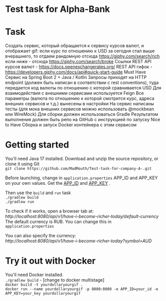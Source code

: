 # Test task for Alpha-Bank

# Task
Создать сервис, который обращается к сервису курсов валют, и отображает gif:
если курс по отношению к USD за сегодня стал выше вчерашнего, то отдаем рандомную отсюда https://giphy.com/search/rich
если ниже - отсюда https://giphy.com/search/broke
Ссылки
REST API курсов валют - https://docs.openexchangerates.org/
REST API гифок - https://developers.giphy.com/docs/api#quick-start-guide
Must Have
Сервис на Spring Boot 2 + Java / Kotlin
Запросы приходят на HTTP endpoint (должен быть написан в соответствии с rest conventions), туда передается код валюты по отношению с которой сравнивается USD
Для взаимодействия с внешними сервисами используется Feign
Все параметры (валюта по отношению к которой смотрится курс, адреса внешних сервисов и т.д.) вынесены в настройки
На сервис написаны тесты (для мока внешних сервисов можно использовать @mockbean или WireMock)
Для сборки должен использоваться Gradle
Результатом выполнения должен быть репо на GitHub с инструкцией по запуску
Nice to Have
Сборка и запуск Docker контейнера с этим сервисом

# Getting started

You'll need Java 17 installed. Download and unzip the source repository, or clone it using Git\
`git clone https://github.com/MadMouth/Test-task-for-company-A-.git`

Before launching, change in `application.properties` APP_ID and APP_KEY on your own values. Get
the [APP_ID](https://docs.openexchangerates.org/)
and [APP_KEY](https://developers.giphy.com/docs/api/#quick-start-guide) .

Then use the `build` and `run` task\
`./gradlew build` \
`./gradlew run`

To check if it works, open a browser tab at:\
_http://localhost:8080/api/v1/have-i-become-richer-today/default-currency_ \
The default currency is RUB. You can change this in `application.properties`

You can also specify the currency:\
_http://localhost:8080/api/v1/have-i-become-richer-today?symbol=AUD_

# Try it out with Docker

You'll need Docker installed. \
`./gradlew build`  - [change to docker multistage]\
`docker build -t yourdollaryourgif .` \
`docker run --name yourdollaryourgif -p 8080:8080 -e APP_ID=your_id -e APP_KEY=your_key yourdollaryourgif`

